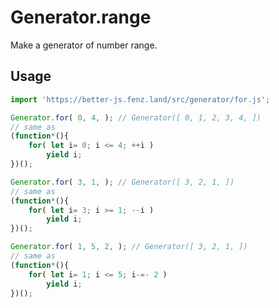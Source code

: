 # Generator.range

Make a generator of number range.

## Usage

```javascript
import 'https://better-js.fenz.land/src/generator/for.js';

Generator.for( 0, 4, ); // Generator([ 0, 1, 2, 3, 4, ])
// same as
(function*(){
	for( let i= 0; i <= 4; ++i )
		yield i;
})();

Generator.for( 3, 1, ); // Generator([ 3, 2, 1, ])
// same as
(function*(){
	for( let i= 3; i >= 1; --i )
		yield i;
})();

Generator.for( 1, 5, 2, ); // Generator([ 3, 2, 1, ])
// same as
(function*(){
	for( let i= 1; i <= 5; i-=- 2 )
		yield i;
})();
```
